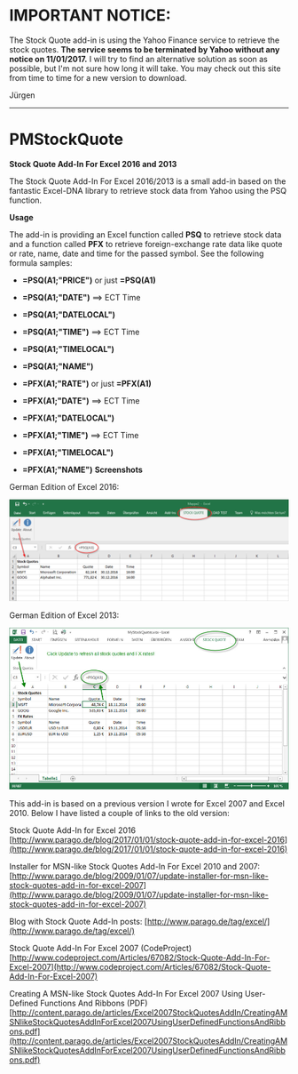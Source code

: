 # IMPORTANT NOTICE:

The Stock Quote add-in is using the Yahoo Finance service to retrieve the stock quotes. **The service seems to be terminated by Yahoo without any notice on 11/01/2017.** I will try to find an alternative solution as soon as possible, but I'm not sure how long it will take. You may check out this site from time to time for a new version to download.

Jürgen

----
# PMStockQuote

**Stock Quote Add-In For Excel 2016 and 2013**

The Stock Quote Add-In For Excel 2016/2013 is a small add-in based on the fantastic Excel-DNA library to retrieve stock data from Yahoo using the PSQ function.

**Usage**

The add-in is providing an Excel function called **PSQ** to retrieve stock data and a function called **PFX** to retrieve foreign-exchange rate data like quote or rate, name, date and time for the passed symbol. See the following formula samples:

* **=PSQ(A1;"PRICE")** or just **=PSQ(A1)**
* **=PSQ(A1;"DATE")** ==> ECT Time
* **=PSQ(A1;"DATELOCAL")**
* **=PSQ(A1;"TIME")** ==> ECT Time
* **=PSQ(A1;"TIMELOCAL")** 
* **=PSQ(A1;"NAME")**

* **=PFX(A1;"RATE")** or just **=PFX(A1)**
* **=PFX(A1;"DATE")** ==> ECT Time
* **=PFX(A1;"DATELOCAL")**
* **=PFX(A1;"TIME")** ==> ECT Time
* **=PFX(A1;"TIMELOCAL")**
* **=PFX(A1;"NAME")**
**Screenshots**

German Edition of Excel 2016:

![](docs/PMStockQuoteExcelAddIn2016.png)

German Edition of Excel 2013:

![](docs/PMStockQuoteExcelAddIn.jpg)

This add-in is based on a previous version I wrote for Excel 2007 and Excel 2010. Below I have listed a couple of links to the old version:

Stock Quote Add-In for Excel 2016
[http://www.parago.de/blog/2017/01/01/stock-quote-add-in-for-excel-2016](http://www.parago.de/blog/2017/01/01/stock-quote-add-in-for-excel-2016)

Installer for MSN-like Stock Quotes Add-In For Excel 2010 and 2007:
[http://www.parago.de/blog/2009/01/07/update-installer-for-msn-like-stock-quotes-add-in-for-excel-2007](http://www.parago.de/blog/2009/01/07/update-installer-for-msn-like-stock-quotes-add-in-for-excel-2007)

Blog with Stock Quote Add-In posts:
[http://www.parago.de/tag/excel/](http://www.parago.de/tag/excel/)

Stock Quote Add-In For Excel 2007 (CodeProject)
[http://www.codeproject.com/Articles/67082/Stock-Quote-Add-In-For-Excel-2007](http://www.codeproject.com/Articles/67082/Stock-Quote-Add-In-For-Excel-2007)

Creating A MSN-like Stock Quotes Add-In For Excel 2007 Using User-Defined Functions And Ribbons (PDF)
[http://content.parago.de/articles/Excel2007StockQuotesAddIn/CreatingAMSNlikeStockQuotesAddInForExcel2007UsingUserDefinedFunctionsAndRibbons.pdf](http://content.parago.de/articles/Excel2007StockQuotesAddIn/CreatingAMSNlikeStockQuotesAddInForExcel2007UsingUserDefinedFunctionsAndRibbons.pdf)
